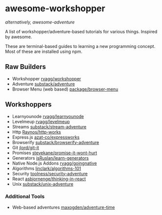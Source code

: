 # awesome-workshopper
*alternatively, awesome-adventure*

A list of workshopper/adventure-based tutorials for various things. Inspired by awesome.

These are terminal-based guides to learning a new programming concept. Most of these are installed using npm.

## Raw Builders
- Workshopper [rvagg/workshopper](https://github.com/rvagg/workshopper)
- Adventure [substack/adventure](https://github.com/substack/adventure)
- Browser Menu (web based) [package/browser-menu](https://www.npmjs.com/package/browser-menu)

## Workshoppers
- Learnyounode [rvagg/learnyounode](https://github.com/rvagg/learnyounode)
- Levelmeup [rvagg/levelmeup](https://github.com/rvagg/levelmeup)
- Streams [substack/stream-adventure](https://github.com/substack/stream-adventure)
- Http [Raynos/http-works](https://github.com/Raynos/http-works)
- Express.js [azat-co/expressworks](https://github.com/azat-co/expressworks)
- Browserify [substack/browserify-adventure](https://github.com/substack/browserify-adventure)
- Git [jlord/git-it](https://github.com/jlord/git-it)
- Promises [stevekane/promise-it-wont-hurt](https://github.com/stevekane/promise-it-wont-hurt)
- Generators [isRuslan/learn-generators](https://github.com/isRuslan/learn-generators)
- Native Node.js Addons [rvagg/goingnative](https://github.com/rvagg/goingnative)
- Algorithms [linclark/algorithms-101](https://github.com/linclark/algorithms-101)
- Security [toolness/security-adventure](https://github.com/toolness/security-adventure)
- React [asbjornenge/thinking-in-react](https://github.com/asbjornenge/thinking-in-react)
- Unix [substack/unix-adventure](https://github.com/substack/unix-adventure)

### Additional Tools
- Web-based adventures [maxogden/adventure-time](https://github.com/maxogden/adventure-time)
